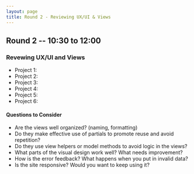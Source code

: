 ```yaml
---
layout: page
title: Round 2 - Reviewing UX/UI & Views
---
```


## Round 2 -- 10:30 to 12:00

### Revewing UX/UI and Views

* Project 1: 
* Project 2: 
* Project 3: 
* Project 4: 
* Project 5: 
* Project 6: 

#### Questions to Consider

* Are the views well organized? (naming, formatting)
* Do they make effective use of partials to promote reuse and avoid repetition?
* Do they use view helpers or model methods to avoid logic in the views?
* What parts of the visual design work well? What needs improvement?
* How is the error feedback? What happens when you put in invalid data?
* Is the site responsive? Would you want to keep using it?

